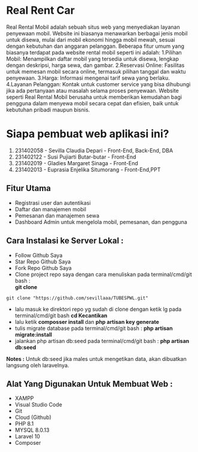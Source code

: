 # Real Rent Car

Real Rental Mobil adalah sebuah situs web yang menyediakan layanan penyewaan mobil. Website ini biasanya menawarkan berbagai jenis mobil untuk disewa, mulai dari mobil ekonomi hingga mobil mewah, sesuai dengan kebutuhan dan anggaran pelanggan. Beberapa fitur umum yang biasanya terdapat pada website rental mobil seperti ini adalah:
1.Pilihan Mobil: Menampilkan daftar mobil yang tersedia untuk disewa, lengkap dengan deskripsi, harga sewa, dan gambar.
2.Reservasi Online: Fasilitas untuk memesan mobil secara online, termasuk pilihan tanggal dan waktu penyewaan.
3.Harga: Informasi mengenai tarif sewa yang berlaku.
4.Layanan Pelanggan: Kontak untuk customer service yang bisa dihubungi jika ada pertanyaan atau masalah selama proses penyewaan.
Website seperti Real Rental Mobil berusaha untuk memberikan kemudahan bagi pengguna dalam menyewa mobil secara cepat dan efisien, baik untuk kebutuhan pribadi maupun bisnis.

# Siapa pembuat web aplikasi ini?
1. 231402058 - Sevilla Claudia Depari - Front-End, Back-End, DBA
2. 231402122 - Susi Pujiarti Butar-butar - Front-End
3. 231402019 - Gladies Margaret Sinaga - Front-End
4. 231402013 - Euprasia Enjelika Situmorang - Front-End,PPT

## Fitur Utama

-   Registrasi user dan autentikasi
-   Daftar dan manajemen mobil
-   Pemesanan dan manajemen sewa
-   Dashboard Admin untuk mengelola mobil, pemesanan, dan pengguna


## Cara Instalasi ke Server Lokal :

-   Follow Github Saya
-   Star Repo Github Saya
-   Fork Repo Github Saya
-   Clone project repo saya dengan cara menuliskan pada terminal/cmd/git bash :<br> <b>git clone</b>
``````
git clone "https://github.com/sevillaaa/TUBESPWL.git"
`````` 
-   lalu masuk ke direktori repo yg sudah di clone dengan ketik lg pada terminal/cmd/git bash <b>cd Kecantikan</b>
-   lalu ketik <b>composser install </b> dan <b>php artisan key generate</b>
-   tulis migrate database pada terminal/cmd/git bash : <b>php artisan migrate:install</b>
-   jalankan php artisan db:seed pada terminal/cmd/git bash : <b>php artisan db:seed</b>

<b>Notes :</b> Untuk db:seed jika males untuk mengetikan data, akan dibuatkan langsung oleh laravelnya.


## Alat Yang Digunakan Untuk Membuat Web :
-   XAMPP
-   Visual Studio Code
-   Git
-   Cloud (Github)
-   PHP 8.1
-   MYSQL 8.0.13
-   Laravel 10
-   Composer








